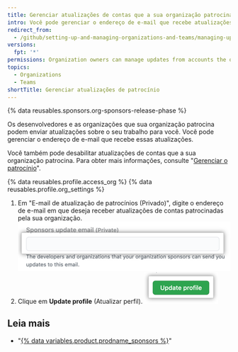 ```yaml
---
title: Gerenciar atualizações de contas que a sua organização patrocina
intro: Você pode gerenciar o endereço de e-mail que recebe atualizações de contas patrocinadas pela sua organização.
redirect_from:
  - /github/setting-up-and-managing-organizations-and-teams/managing-updates-from-accounts-your-organization-sponsors
versions:
  fpt: '*'
permissions: Organization owners can manage updates from accounts the organization sponsors.
topics:
  - Organizations
  - Teams
shortTitle: Gerenciar atualizações de patrocínio
---
```


{% data reusables.sponsors.org-sponsors-release-phase %}

Os desenvolvedores e as organizações que sua organização patrocina podem enviar atualizações sobre o seu trabalho para você. Você pode gerenciar o endereço de e-mail que recebe essas atualizações.

Você também pode desabilitar atualizações de contas que a sua organização patrocina. Para obter mais informações, consulte "[Gerenciar o patrocínio](/sponsors/sponsoring-open-source-contributors/managing-your-sponsorship#managing-email-updates-for-your-sponsorship)".

{% data reusables.profile.access_org %}
{% data reusables.profile.org_settings %}
1. Em "E-mail de atualização de patrocínios (Privado)", digite o endereço de e-mail em que deseja receber atualizações de contas patrocinadas pela sua organização. ![Caixa de texto para inserir o endereço de email para receber atualizações de contas patrocinadas](/assets/images/help/sponsors/organization-update-email-textbox.png)
1. Clique em **Update profile** (Atualizar perfil). ![Botão Update profile (Atualizar perfil)](/assets/images/help/organizations/update-profile-button.png)

## Leia mais

- "[{% data variables.product.prodname_sponsors %}](/sponsors)"
